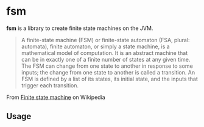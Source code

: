 # fsm
**fsm** is a library to create finite state machines on the JVM.

 > A finite-state machine (FSM) or finite-state automaton (FSA, plural: automata), finite automaton, or simply a state machine, is a mathematical model of computation. It is an abstract machine that can be in exactly one of a finite number of states at any given time. The FSM can change from one state to another in response to some inputs; the change from one state to another is called a transition. An FSM is defined by a list of its states, its initial state, and the inputs that trigger each transition.

From [Finite state machine](https://en.wikipedia.org/wiki/Finite-state_machine) on Wikipedia

 ## Usage
 <!-- Insert example state machine diagram here with mermaid code/diagram -->
 <!-- Insert example code for constructing state machine here -->
 <!-- Insert example code for calling state machine here -->

